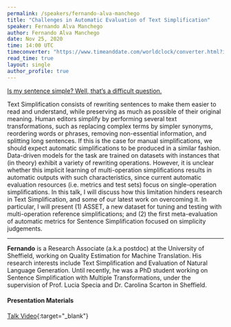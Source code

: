 ```yaml
---
permalink: /speakers/fernando-alva-manchego
title: "Challenges in Automatic Evaluation of Text Simplification"
speaker: Fernando Alva Manchego
author: Fernando Alva Manchego
date: Nov 25, 2020
time: 14:00 UTC
timeconverter: "https://www.timeanddate.com/worldclock/converter.html?iso=20201125T140000&p1=1440&p2=224&p3=179&p4=136&p5=676&p6=33&p7=152"
read_time: true
layout: single
author_profile: true
---
```


<a href="https://lolmythesis.com/" class="one-line">Is my sentence simple? Well, that’s a difficult question.</a>

Text Simplification consists of rewriting sentences to make them easier to read and understand, while preserving as much as possible of their original meaning. Human editors simplify by performing several text transformations, such as replacing complex terms by simpler synonyms, reordering words or phrases, removing non-essential information, and splitting long sentences. If this is the case for manual simplifications, we should expect automatic simplifications to be produced in a similar fashion. Data-driven models for the task are trained on datasets with instances that (in theory) exhibit a variety of rewriting operations. However, it is unclear whether this implicit learning of multi-operation simplifications results in automatic outputs with such characteristics, since current automatic evaluation resources (i.e. metrics and test sets) focus on single-operation simplifications. In this talk, I will discuss how this limitation hinders research in Text Simplification, and some of our latest work on overcoming it. In particular, I will present (1) ASSET, a new dataset for tuning and testing with multi-operation reference simplifications; and (2) the first meta-evaluation of automatic metrics for Sentence Simplification focused on simplicity judgements.

<hr>

**Fernando** is a Research Associate (a.k.a postdoc) at the University of Sheffield, working on Quality Estimation for Machine Translation. His research interests include Text Simplification and Evaluation of Natural Language Generation. Until recently, he was a PhD student working on Sentence Simplification with Multiple Transformations, under the supervision of Prof. Lucia Specia and Dr. Carolina Scarton in Sheffield.

#### Presentation Materials
<i class="fas fa-fw fa-video"></i> [Talk Video](https://www.youtube.com/watch?v=X6yKOedytpo&list=PL0zsOCvKa2iEqmPV6WGhjuP-tsrUy102C){:target="_blank"}
